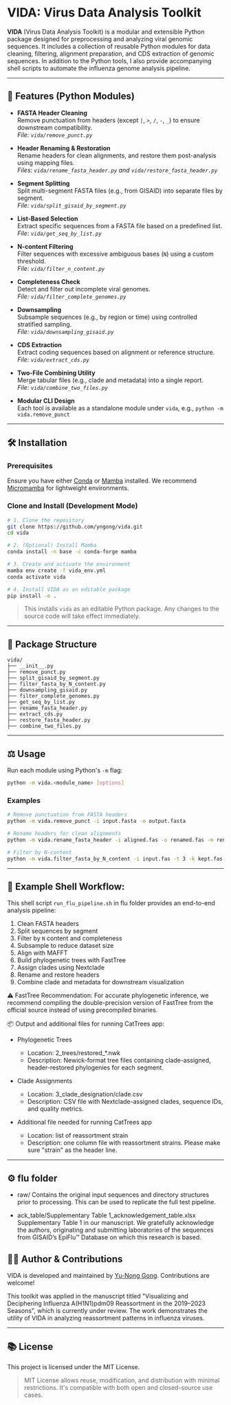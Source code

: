 # VIDA: Virus Data Analysis Toolkit

**VIDA** (Virus Data Analysis Toolkit) is a modular and extensible Python package designed for preprocessing and analyzing viral genomic sequences. It includes a collection of reusable Python modules for data cleaning, filtering, alignment preparation, and CDS extraction of genomic sequences. In addition to the Python tools, I also provide accompanying shell scripts to automate the influenza genome analysis pipeline.

---

## 🚀 Features (Python Modules)

* **FASTA Header Cleaning**  
  Remove punctuation from headers (except `|`, `>`, `/`, `-`, `_`) to ensure downstream compatibility.  
  *File: `vida/remove_punct.py`*

* **Header Renaming & Restoration**  
  Rename headers for clean alignments, and restore them post-analysis using mapping files.  
  *Files: `vida/rename_fasta_header.py` and `vida/restore_fasta_header.py`*

* **Segment Splitting**  
  Split multi-segment FASTA files (e.g., from GISAID) into separate files by segment.  
  *File: `vida/split_gisaid_by_segment.py`*

* **List-Based Selection**  
  Extract specific sequences from a FASTA file based on a predefined list.  
  *File: `vida/get_seq_by_list.py`*

* **N-content Filtering**  
  Filter sequences with excessive ambiguous bases (`N`) using a custom threshold.  
  *File: `vida/filter_n_content.py`*

* **Completeness Check**  
  Detect and filter out incomplete viral genomes.  
  *File: `vida/filter_complete_genomes.py`*

* **Downsampling**  
  Subsample sequences (e.g., by region or time) using controlled stratified sampling.  
  *File: `vida/downsampling_gisaid.py`*

* **CDS Extraction**  
  Extract coding sequences based on alignment or reference structure.  
  *File: `vida/extract_cds.py`*

* **Two-File Combining Utility**  
  Merge tabular files (e.g., clade and metadata) into a single report.  
  *File: `vida/combine_two_files.py`*

* **Modular CLI Design**  
  Each tool is available as a standalone module under `vida`, e.g., `python -m vida.remove_punct`

---

## 🛠️ Installation

### Prerequisites

Ensure you have either [Conda](https://docs.conda.io/en/latest/miniconda.html) or [Mamba](https://mamba.readthedocs.io/en/latest/) installed. We recommend [Micromamba](https://mamba.readthedocs.io/en/latest/installation.html) for lightweight environments.

### Clone and Install (Development Mode)

```bash
# 1. Clone the repository
git clone https://github.com/yngong/vida.git
cd vida

# 2. (Optional) Install Mamba
conda install -n base -c conda-forge mamba

# 3. Create and activate the environment
mamba env create -f vida_env.yml
conda activate vida

# 4. Install VIDA as an editable package
pip install -e .
```

> This installs `vida` as an editable Python package. Any changes to the source code will take effect immediately.

---

## 📁 Package Structure

```
vida/
├── __init__.py
├── remove_punct.py
├── split_gisaid_by_segment.py
├── filter_fasta_by_N_content.py
├── downsampling_gisaid.py
├── filter_complete_genomes.py
├── get_seq_by_list.py
├── rename_fasta_header.py
├── extract_cds.py
├── restore_fasta_header.py
├── combine_two_files.py
```

---

## ⚖️ Usage

Run each module using Python's `-m` flag:

```bash
python -m vida.<module_name> [options]
```

### Examples

```bash
# Remove punctuation from FASTA headers
python -m vida.remove_punct -i input.fasta -o output.fasta

# Rename headers for clean alignments
python -m vida.rename_fasta_header -i aligned.fas -o renamed.fas -m renamed.map

# Filter by N-content
python -m vida.filter_fasta_by_N_content -i input.fas -t 3 -k kept.fas -r removed.fas
```

---

## 📃 Example Shell Workflow: 

This shell script `run_flu_pipeline.sh` in flu folder provides an end-to-end analysis pipeline:

1. Clean FASTA headers
2. Split sequences by segment
3. Filter by `N` content and completeness
4. Subsample to reduce dataset size
5. Align with MAFFT
6. Build phylogenetic trees with FastTree
7. Assign clades using Nextclade
8. Rename and restore headers
9. Combine clade and metadata for downstream visualization

⚠️ FastTree Recommendation: For accurate phylogenetic inference, we recommend compiling the double-precision version of FastTree from the official source instead of using precompiled binaries.

📦 Output and additional files for running CatTrees app:

* Phylogenetic Trees
	* Location: 2_trees/restored_\*.nwk
	* Description: Newick-format tree files containing clade-assigned, header-restored phylogenies for each segment.

* Clade Assignments
  * Location: 3_clade_designation/clade.csv
  * Description: CSV file with Nextclade-assigned clades, sequence IDs, and quality metrics.

* Additional file needed for running CatTrees app
  * Location: list of reassortment strain
  * Description: one column file with reassortment strains. Please make sure "strain" as the header line.

---

## ⚙️ flu folder
* raw/ Contains the original input sequences and directory structures prior to processing. This can be used to replicate the full test pipeline.

* ack_table/Supplementary Table 1_acknowledgement_table.xlsx Supplementary Table 1 in our manuscript. We gratefully acknowledge the authors, originating and submitting laboratories of the sequences from GISAID’s EpiFlu™ Database on which this research is based.

## 👨‍💼 Author & Contributions

VIDA is developed and maintained by [Yu-Nong Gong](https://example.com). Contributions are welcome!

This toolkit was applied in the manuscript titled "Visualizing and Deciphering Influenza A(H1N1)pdm09 Reassortment in the 2019–2023 Seasons", which is currently under review. The work demonstrates the utility of VIDA in analyzing reassortment patterns in influenza viruses.

---

## 📚 License

This project is licensed under the MIT License.

> MIT License allows reuse, modification, and distribution with minimal restrictions. It's compatible with both open and closed-source use cases.
